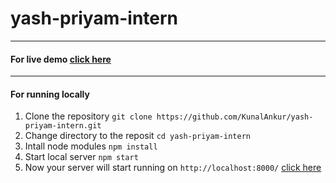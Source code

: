 # yash-priyam-intern
---
#### For live demo [click here]()
---

#### For running locally
1. Clone the repository
`git clone https://github.com/KunalAnkur/yash-priyam-intern.git
`
2. Change directory to the reposit
`cd yash-priyam-intern`
3. Intall node modules
`npm install`
4. Start local server
`npm start`
5. Now your server will start running on `http://localhost:8000/` [click here](http://localhost:8000/)
